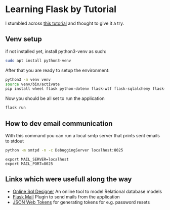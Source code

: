# Learning Flask by Tutorial
I stumbled across [this tutorial](https://blog.miguelgrinberg.com/post/the-flask-mega-tutorial-part-i-hello-world) and thought to give it a try.

## Venv setup
if not installed yet, install python3-venv as such:
```bash
sudo apt install python3-venv
```

After that you are ready to setup the environment:
```bash
python3 -m venv venv
source venv/bin/activate
pip install wheel flask python-dotenv flask-wtf flask-sqlalchemy flask-migrate flask-login flask-mail pyjwt flask-bootstrap flask-moment
```

Now you should be all set to run the application
```bash
flask run
```
## How to dev email communication
With this command you can run a local smtp server that prints sent emails to stdout

```bash
python -m smtpd -n -c DebuggingServer localhost:8025
```
```
export MAIL_SERVER=localhost
export MAIL_PORT=8025
```

## Links which were usefull along the way
 - [Online Sql Designer](http://ondras.zarovi.cz/sql/demo/) An online tool to model Relational database models
 - [Flask Mail](https://pythonhosted.org/Flask-Mail/) Plugin to send mails from the application
 - [JSON Web Tokens](https://jwt.io/) for generating tokens for e.g. password resets
